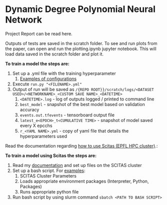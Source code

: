 # Dynamic Degree Polynomial Neural Network

Project Report can be read here.

Outputs of tests are saved in the scratch folder.
To see and run plots from the paper, can open and run the plotting.ipynb jupyter notebook. 
This will load data saved in the scratch folder and plot it. 

**To train a model the steps are:**

1) Set up a .yml file with the training hyperparameter
   1) [Examples of configurations](/configs/)
2) Execute `run.py "<FILENAME>.yml"`
3) Output of run will be saved as `/{REPO ROOT}}/scratch/logs/<DATASET USED>/<NETWORKNAME>_<CUSTOM SAVE NAME>_<DATETIME>`
   1) `<DATETIME>.log` - log of outputs logged / printed to command line
   2) `best_model` - snapshot of the best model based on validation accuracy
   3) `events.out.tfevents` - tensorboard output file
   4) `latest_e<EPOCH>_t<CUMULATIVE TIME>` - snapshot of model saved every X epcchs
   5) `r_<YAML NAME>.yml` - copy of yaml file that details the hyperparameters used

Read the documentation regarding [how to use Scitas (EPFL HPC cluster)](/scitas_guide.rst).:

**To train a model using Scitas the steps are:**
1) Read my [documentation](/scitas_guide.rst) and set up files on the SCITAS cluster
2) Set up a bash script. For [examples](slurm_launch):
   1) SCITAS Cluster Parameters
   2) Loads appropriate environment packages (Interpreter, Python, Packages)
   3) Runs appropriate python file
3) Run bash script by using slurm command `sbatch <PATH TO BASH SCRIPT>`
